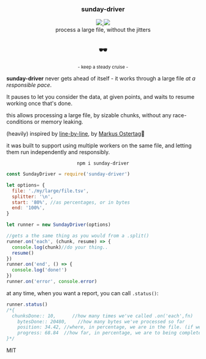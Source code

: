 <div align="center">
	<h3>sunday-driver</h3>
	<a href="https://npmjs.org/package/sunday-driver">
		<img src="https://img.shields.io/npm/v/sunday-driver.svg?style=flat-square" />
	</a>
  <a href="https://www.codacy.com/app/spencerkelly86/sunday-driver">
    <img src="https://api.codacy.com/project/badge/grade/1b0f3874f43f4b8c87ac855bb69bca8f" />
  </a>
	<div>process a large file, without the jitters</div>
</div>
<p></p>

<div align="center">
	<h2>🕶️</h2>
  <div><sup> - keep a steady cruise -</sup></div>
</div>

**sunday-driver** never gets ahead of itself - it works through a large file *at a responsible pace*.

It pauses to let you consider the data, at given points, and waits to resume working once that's done.

this allows processing a large file, by sizable chunks, without any race-conditions or memory leaking.

(heavily) inspired by [line-by-line](https://github.com/Osterjour/line-by-line), by [Markus Ostertag](https://github.com/Osterjour)🙏

it was built to support using multiple workers on the same file, and letting them run independently and responsibly.

<div align="center">
  <code>npm i sunday-driver</code>
</div>

```js
const SundayDriver = require('sunday-driver')

let options= {
  file: './my/large/file.tsv',
  splitter: '\n',
  start: '80%', //as percentages, or in bytes
  end: '100%',
}

let runner = new SundayDriver(options)

//gets a the same thing as you would from a .split()
runner.on('each', (chunk, resume) => {
  console.log(chunk)//do your thing..
  resume()
})
runner.on('end', () => {
  console.log('done!')
})
runner.on('error', console.error)
```

at any time, when you want a report, you can call `.status()`:
```js
runner.status()
/*{
  chunksDone:: 10,      //how many times we've called .on('each',fn)
	bytesDone:: 20480,    //how many bytes we've processed so far
	position: 34.42, //where, in percentage, we are in the file. (if we didn't start at the top!)
	progress: 68.84  //how far, in percentage, we are to being complete
}*/
```

MIT
